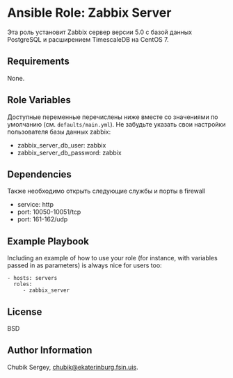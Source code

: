 Ansible Role: Zabbix Server
=========

Эта роль установит Zabbix сервер версии 5.0 с базой данных PostgreSQL и расширением TimescaleDB на CentOS 7.

Requirements
------------

None.

Role Variables
--------------

Доступные переменные перечислены ниже вместе со значениями по умолчанию (см. `defaults/main.yml`).
Не забудьте указать свои настройки пользователя базы данных zabbix:
  - zabbix_server_db_user: zabbix
  - zabbix_server_db_password: zabbix

Dependencies
------------

Также необходимо открыть следующие службы и порты в firewall
  - service: http
  - port: 10050-10051/tcp
  - port: 161-162/udp

Example Playbook
----------------

Including an example of how to use your role (for instance, with variables passed in as parameters) is always nice for users too:

    - hosts: servers
      roles:
         - zabbix_server

License
-------

BSD

Author Information
------------------

Chubik Sergey, chubik@ekaterinburg.fsin.uis.
